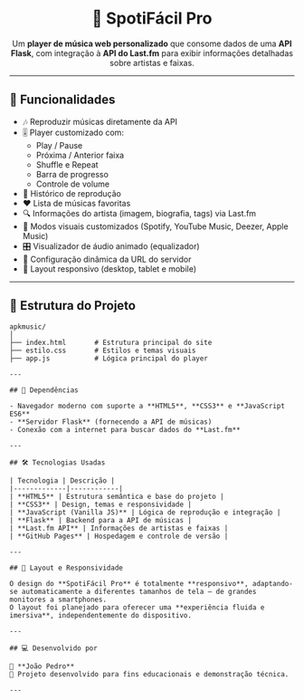 <h1 align="center">🎵 SpotiFácil Pro</h1>

<p align="center">
  Um <strong>player de música web personalizado</strong> que consome dados de uma <strong>API Flask</strong>, com integração à <strong>API do Last.fm</strong> para exibir informações detalhadas sobre artistas e faixas.
</p>

---

## 🚀 Funcionalidades

- 🎶 Reproduzir músicas diretamente da API  
- 🎚️ Player customizado com:
  - Play / Pause  
  - Próxima / Anterior faixa  
  - Shuffle e Repeat  
  - Barra de progresso  
  - Controle de volume  
- 📜 Histórico de reprodução  
- ❤️ Lista de músicas favoritas  
- 🔍 Informações do artista (imagem, biografia, tags) via Last.fm  
- 🌈 Modos visuais customizados (Spotify, YouTube Music, Deezer, Apple Music)  
- 🎛️ Visualizador de áudio animado (equalizador)  
- 📡 Configuração dinâmica da URL do servidor  
- 📱 Layout responsivo (desktop, tablet e mobile)

---

## 📂 Estrutura do Projeto

```plaintext
apkmusic/
│
├── index.html       # Estrutura principal do site
├── estilo.css       # Estilos e temas visuais
├── app.js           # Lógica principal do player

---

## 📌 Dependências

- Navegador moderno com suporte a **HTML5**, **CSS3** e **JavaScript ES6**  
- **Servidor Flask** (fornecendo a API de músicas)  
- Conexão com a internet para buscar dados do **Last.fm**

---

## 🛠 Tecnologias Usadas

| Tecnologia | Descrição |
|-------------|------------|
| **HTML5** | Estrutura semântica e base do projeto |
| **CSS3** | Design, temas e responsividade |
| **JavaScript (Vanilla JS)** | Lógica de reprodução e integração |
| **Flask** | Backend para a API de músicas |
| **Last.fm API** | Informações de artistas e faixas |
| **GitHub Pages** | Hospedagem e controle de versão |

---

## 🎨 Layout e Responsividade

O design do **SpotiFácil Pro** é totalmente **responsivo**, adaptando-se automaticamente a diferentes tamanhos de tela — de grandes monitores a smartphones.  
O layout foi planejado para oferecer uma **experiência fluida e imersiva**, independentemente do dispositivo.

---

## 💻 Desenvolvido por

👤 **João Pedro**  
📅 Projeto desenvolvido para fins educacionais e demonstração técnica.  

---
